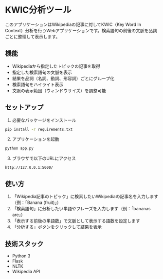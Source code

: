 # KWIC分析ツール

このアプリケーションはWikipediaの記事に対してKWIC（Key Word In Context）分析を行うWebアプリケーションです。検索語句の前後の文脈を品詞ごとに整理して表示します。

## 機能

- Wikipediaから指定したトピックの記事を取得
- 指定した検索語句の文脈を表示
- 結果を品詞（名詞、動詞、形容詞）ごとにグループ化
- 検索語句をハイライト表示
- 文脈の表示範囲（ウィンドウサイズ）を調整可能

## セットアップ

1. 必要なパッケージをインストール

```bash
pip install -r requirements.txt
```

2. アプリケーションを起動

```bash
python app.py
```

3. ブラウザで以下のURLにアクセス

```
http://127.0.0.1:5000/
```

## 使い方

1. 「Wikipedia記事のトピック」に検索したいWikipediaの記事名を入力します（例：「Banana (fruit)」）
2. 「検索語句」に分析したい単語やフレーズを入力します（例：「bananas are」）
3. 「表示する前後の単語数」で文脈として表示する語数を設定します
4. 「分析する」ボタンをクリックして結果を表示

## 技術スタック

- Python 3
- Flask
- NLTK
- Wikipedia API 